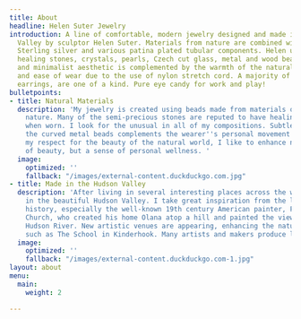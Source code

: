 ```yaml
---
title: About
headline: Helen Suter Jewelry
introduction: A line of comfortable, modern jewelry designed and made in the Hudson
  Valley by sculptor Helen Suter. Materials from nature are combined with 14/20 gold-filled,
  Sterling silver and various patina plated tubular components. Helen uses semi-precious
  healing stones, crystals, pearls, Czech cut glass, metal and wood beads. The elegant
  and minimalist aesthetic is complemented by the warmth of the natural materials
  and ease of wear due to the use of nylon stretch cord. A majority of pieces, including
  earrings, are one of a kind. Pure eye candy for work and play!
bulletpoints:
- title: Natural Materials
  description: 'My jewelry is created using beads made from materials occurring in
    nature. Many of the semi-precious stones are reputed to have healing properties
    when worn. I look for the unusual in all of my compositions. Subtle movement of
    the curved metal beads complements the wearer''s personal movement. Stemming from
    my respect for the beauty of the natural world, I like to enhance not only a sense
    of beauty, but a sense of personal wellness. '
  image:
    optimized: ''
    fallback: "/images/external-content.duckduckgo.com.jpg"
- title: Made in the Hudson Valley
  description: 'After living in several interesting places across the world, I settled
    in the beautiful Hudson Valley. I take great inspiration from the local artistic
    history, especially the well-known 19th century American painter, Fredrick Edwin
    Church, who created his home Olana atop a hill and painted the views across the
    Hudson River. New artistic venues are appearing, enhancing the nature experience,
    such as The School in Kinderhook. Many artists and makers produce locally.  '
  image:
    optimized: ''
    fallback: "/images/external-content.duckduckgo.com-1.jpg"
layout: about
menu:
  main:
    weight: 2

---
```

